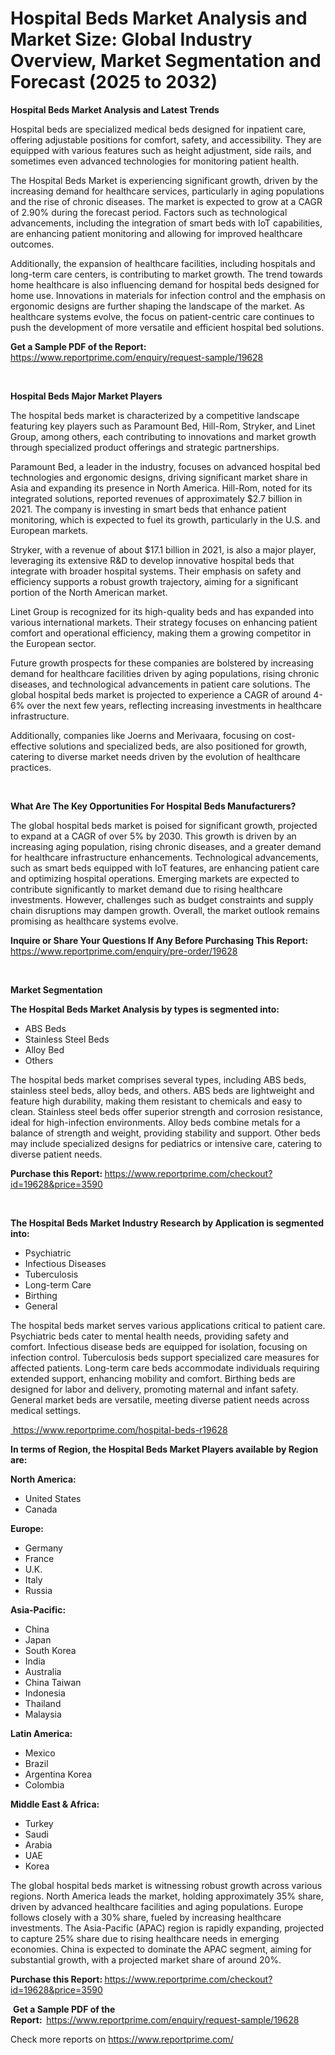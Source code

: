 <p><h1>Hospital Beds Market Analysis and Market Size: Global Industry Overview, Market Segmentation and Forecast (2025 to 2032)</h1></p><p><strong>Hospital Beds Market Analysis and Latest Trends</strong></p>
<p><p>Hospital beds are specialized medical beds designed for inpatient care, offering adjustable positions for comfort, safety, and accessibility. They are equipped with various features such as height adjustment, side rails, and sometimes even advanced technologies for monitoring patient health. </p><p>The Hospital Beds Market is experiencing significant growth, driven by the increasing demand for healthcare services, particularly in aging populations and the rise of chronic diseases. The market is expected to grow at a CAGR of 2.90% during the forecast period. Factors such as technological advancements, including the integration of smart beds with IoT capabilities, are enhancing patient monitoring and allowing for improved healthcare outcomes. </p><p>Additionally, the expansion of healthcare facilities, including hospitals and long-term care centers, is contributing to market growth. The trend towards home healthcare is also influencing demand for hospital beds designed for home use. Innovations in materials for infection control and the emphasis on ergonomic designs are further shaping the landscape of the market. As healthcare systems evolve, the focus on patient-centric care continues to push the development of more versatile and efficient hospital bed solutions.</p></p>
<p><strong>Get a Sample PDF of the Report:&nbsp;</strong> <a href="https://www.reportprime.com/enquiry/request-sample/19628?utm_campaign=3081&utm_medium=2&utm_source=Github&utm_content=ia&utm_term=20032025&utm_id=hospital-beds">https://www.reportprime.com/enquiry/request-sample/19628</a></p>
<p>&nbsp;</p>
<p><strong>Hospital Beds Major Market Players</strong></p>
<p><p>The hospital beds market is characterized by a competitive landscape featuring key players such as Paramount Bed, Hill-Rom, Stryker, and Linet Group, among others, each contributing to innovations and market growth through specialized product offerings and strategic partnerships.</p><p>Paramount Bed, a leader in the industry, focuses on advanced hospital bed technologies and ergonomic designs, driving significant market share in Asia and expanding its presence in North America. Hill-Rom, noted for its integrated solutions, reported revenues of approximately $2.7 billion in 2021. The company is investing in smart beds that enhance patient monitoring, which is expected to fuel its growth, particularly in the U.S. and European markets.</p><p>Stryker, with a revenue of about $17.1 billion in 2021, is also a major player, leveraging its extensive R&D to develop innovative hospital beds that integrate with broader hospital systems. Their emphasis on safety and efficiency supports a robust growth trajectory, aiming for a significant portion of the North American market.</p><p>Linet Group is recognized for its high-quality beds and has expanded into various international markets. Their strategy focuses on enhancing patient comfort and operational efficiency, making them a growing competitor in the European sector.</p><p>Future growth prospects for these companies are bolstered by increasing demand for healthcare facilities driven by aging populations, rising chronic diseases, and technological advancements in patient care solutions. The global hospital beds market is projected to experience a CAGR of around 4-6% over the next few years, reflecting increasing investments in healthcare infrastructure.</p><p>Additionally, companies like Joerns and Merivaara, focusing on cost-effective solutions and specialized beds, are also positioned for growth, catering to diverse market needs driven by the evolution of healthcare practices.</p></p>
<p>&nbsp;</p>
<p><strong>What Are The Key Opportunities For Hospital Beds Manufacturers?</strong></p>
<p><p>The global hospital beds market is poised for significant growth, projected to expand at a CAGR of over 5% by 2030. This growth is driven by an increasing aging population, rising chronic diseases, and a greater demand for healthcare infrastructure enhancements. Technological advancements, such as smart beds equipped with IoT features, are enhancing patient care and optimizing hospital operations. Emerging markets are expected to contribute significantly to market demand due to rising healthcare investments. However, challenges such as budget constraints and supply chain disruptions may dampen growth. Overall, the market outlook remains promising as healthcare systems evolve.</p></p>
<p><strong>Inquire or Share Your Questions If Any Before Purchasing This Report:</strong> <a href="https://www.reportprime.com/enquiry/pre-order/19628?utm_campaign=3081&utm_medium=2&utm_source=Github&utm_content=ia&utm_term=20032025&utm_id=hospital-beds">https://www.reportprime.com/enquiry/pre-order/19628</a></p>
<p>&nbsp;</p>
<p><strong>Market Segmentation</strong></p>
<p><strong>The Hospital Beds Market Analysis by types is segmented into:</strong></p>
<p><ul><li>ABS Beds</li><li>Stainless Steel Beds</li><li>Alloy Bed</li><li>Others</li></ul></p>
<p><p>The hospital beds market comprises several types, including ABS beds, stainless steel beds, alloy beds, and others. ABS beds are lightweight and feature high durability, making them resistant to chemicals and easy to clean. Stainless steel beds offer superior strength and corrosion resistance, ideal for high-infection environments. Alloy beds combine metals for a balance of strength and weight, providing stability and support. Other beds may include specialized designs for pediatrics or intensive care, catering to diverse patient needs.</p></p>
<p><strong>Purchase this Report:&nbsp;</strong><a href="https://www.reportprime.com/checkout?id=19628&price=3590&utm_campaign=3081&utm_medium=2&utm_source=Github&utm_content=ia&utm_term=20032025&utm_id=hospital-beds">https://www.reportprime.com/checkout?id=19628&price=3590</a></p>
<p>&nbsp;</p>
<p><strong>The Hospital Beds Market Industry Research by Application is segmented into:</strong></p>
<p><ul><li>Psychiatric</li><li>Infectious Diseases</li><li>Tuberculosis</li><li>Long-term Care</li><li>Birthing</li><li>General</li></ul></p>
<p><p>The hospital beds market serves various applications critical to patient care. Psychiatric beds cater to mental health needs, providing safety and comfort. Infectious disease beds are equipped for isolation, focusing on infection control. Tuberculosis beds support specialized care measures for affected patients. Long-term care beds accommodate individuals requiring extended support, enhancing mobility and comfort. Birthing beds are designed for labor and delivery, promoting maternal and infant safety. General market beds are versatile, meeting diverse patient needs across medical settings.</p></p>
<p><a href="https://www.reportprime.com/hospital-beds-r19628?utm_campaign=3081&utm_medium=2&utm_source=Github&utm_content=ia&utm_term=20032025&utm_id=hospital-beds">&nbsp;https://www.reportprime.com/hospital-beds-r19628</a></p>
<p><strong>In terms of Region, the Hospital Beds Market Players available by Region are:</strong></p>
<p>
    <p> <strong> North America: </strong>
        <ul>
            <li>United States</li>
            <li>Canada</li>
        </ul>
        </p> 
    <p> <strong> Europe: </strong>
        <ul>
            <li>Germany</li>
            <li>France</li>
            <li>U.K.</li>
            <li>Italy</li>
            <li>Russia</li>
        </ul>
        </p> 
    <p> <strong> Asia-Pacific: </strong>
        <ul>
            <li>China</li>
            <li>Japan</li>
            <li>South Korea</li>
            <li>India</li>
            <li>Australia</li>
            <li>China Taiwan</li>
            <li>Indonesia</li>
            <li>Thailand</li>
            <li>Malaysia</li>
        </ul>
        </p> 
    <p> <strong> Latin America: </strong>
        <ul>
            <li>Mexico</li>
            <li>Brazil</li>
            <li>Argentina Korea</li>
            <li>Colombia</li>
        </ul>
        </p> 
    <p> <strong> Middle East & Africa: </strong>
        <ul>
            <li>Turkey</li>
            <li>Saudi</li>
            <li>Arabia</li>
            <li>UAE</li>
            <li>Korea</li>
        </ul>
    </p>
    </p>
<p><p>The global hospital beds market is witnessing robust growth across various regions. North America leads the market, holding approximately 35% share, driven by advanced healthcare facilities and aging populations. Europe follows closely with a 30% share, fueled by increasing healthcare investments. The Asia-Pacific (APAC) region is rapidly expanding, projected to capture 25% share due to rising healthcare needs in emerging economies. China is expected to dominate the APAC segment, aiming for substantial growth, with a projected market share of around 20%.</p></p>
<p><strong>Purchase this Report: </strong><a href="https://www.reportprime.com/checkout?id=19628&price=3590&utm_campaign=3081&utm_medium=2&utm_source=Github&utm_content=ia&utm_term=20032025&utm_id=hospital-beds">https://www.reportprime.com/checkout?id=19628&price=3590</a></p>
<p>&nbsp;<strong>Get a Sample PDF of the Report:&nbsp;&nbsp;</strong><a href="https://www.reportprime.com/enquiry/request-sample/19628?utm_campaign=3081&utm_medium=2&utm_source=Github&utm_content=ia&utm_term=20032025&utm_id=hospital-beds">https://www.reportprime.com/enquiry/request-sample/19628</a></p>
<p><strong></strong></p>
<p>Check more reports on <a href="https://www.reportprime.com/?utm_campaign=3081&utm_medium=2&utm_source=Github&utm_content=ia&utm_term=20032025&utm_id=hospital-beds">https://www.reportprime.com/</a></p>